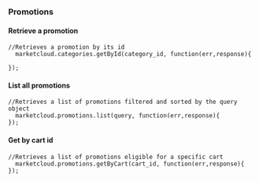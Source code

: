 ### Promotions



#### Retrieve a promotion

```
//Retrieves a promotion by its id
  marketcloud.categories.getById(category_id, function(err,response){

});
```



#### List all promotions

```
//Retrieves a list of promotions filtered and sorted by the query object
  marketcloud.promotions.list(query, function(err,response){
});
```



#### Get by cart id

```
//Retrieves a list of promotions eligible for a specific cart
  marketcloud.promotions.getByCart(cart_id, function(err,response){
});
```
